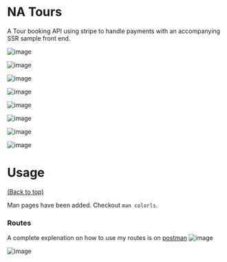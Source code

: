 # NA Tours

A Tour booking API using stripe to handle payments with an accompanying SSR sample front end.  

![image](https://github.com/thebasedtaka/NA-Tours/assets/118682791/bf2505cb-1a7d-41ff-a7c4-90ab12dd6a59)

![image](https://github.com/thebasedtaka/NA-Tours/assets/118682791/8ff5d381-9cae-40aa-a6be-8bb99edea579)

![image](https://github.com/thebasedtaka/NA-Tours/assets/118682791/5961c7ea-a887-49e9-91cf-372c3871705c)

![image](https://github.com/thebasedtaka/NA-Tours/assets/118682791/9d0c8d76-327b-4d19-901e-27bca0c82741)

![image](https://github.com/thebasedtaka/NA-Tours/assets/118682791/7460c725-7cc9-4f3c-a7a1-451d545124ff)

![image](https://github.com/thebasedtaka/NA-Tours/assets/118682791/b76787c4-e2c0-4921-8621-93de7e3a8680)

![image](https://github.com/thebasedtaka/NA-Tours/assets/118682791/271da733-ca72-4587-80ac-b2c853ada379)

![image](https://github.com/thebasedtaka/NA-Tours/assets/118682791/40dd5e9c-0d55-4894-a455-f2f540682d04)

# Usage

[(Back to top)](#table-of-contents)

Man pages have been added. Checkout `man colorls`.

### Routes

A complete explenation on how to use my routes is on [postman](https://documenter.getpostman.com/view/26744346/2s9YsMAWeS) ![image](https://github.com/thebasedtaka/NA-Tours/assets/118682791/ec2c71a5-5924-4573-84d2-fe6dd1200749)
 
  ![image](https://github.com/thebasedtaka/NA-Tours/assets/118682791/33437815-e95a-47e4-9389-fec6b0e38de0)


